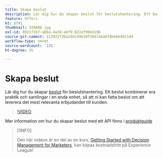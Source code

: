 ```yaml
---
title: Skapa beslut
description: Lär dig hur du skapar beslut för beslutshantering. Ett beslut kombinerar era praktik och samlingar i en enda enhet, så att ni kan fatta beslut om att leverera det mest relevanta erbjudandet till kunden.
feature: Offers
kt: 6791
thumbnail: 329606.jpg
exl-id: 8921f1b7-ab6a-4a3d-abf9-822af99e4196
source-git-commit: 11392272ba2de149e10f38d7aba6f8bebb4011d4
workflow-type: tm+mt
source-wordcount: '131'
ht-degree: 3%

---
```


# Skapa beslut

Lär dig hur du skapar [beslut](https://experienceleague.adobe.com/docs/journey-optimizer/using/offer-decisioniong/create-manage-activities/create-offer-activities.html) för beslutshantering. Ett beslut kombinerar era praktik och samlingar i en enda enhet, så att ni kan fatta beslut om att leverera det mest relevanta erbjudandet till kunden.

>[!VIDEO](https://video.tv.adobe.com/v/329606?quality=12&learn=on)

Mer information om hur du skapar beslut med ett API finns i [produktguide](https://experienceleague.adobe.com/docs/journey-optimizer/using/offer-decisioniong/api-reference/activities-api/create.html)

>[!INFO]
>
> Den här videon är en del av en kurs, [Getting Started with Decision Management for Marketers](https://experienceleague.adobe.com/?recommended=ExperiencePlatform-U-1-2020.1.offerdecisioning), kan köpas kostnadsfritt på Experience League!
